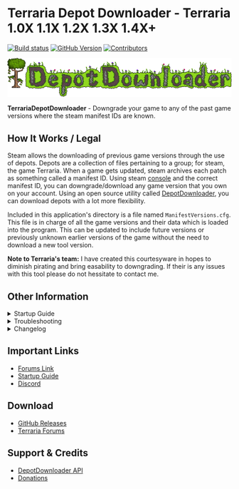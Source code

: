 # Terraria Depot Downloader - Terraria 1.0X 1.1X 1.2X 1.3X 1.4X+

[![Build status](https://ci.appveyor.com/api/projects/status/4je4mgn8thq15cf9?svg=true)](https://ci.appveyor.com/project/RussDev7/terrariadepotdownloader) [![GitHub Version](https://img.shields.io/github/tag/RussDev7/TerrariaDepotDownloader.svg?label=GitHub)](https://github.com/RussDev7/TerrariaDepotDownloader) [![Contributors](https://img.shields.io/github/contributors/RussDev7/TerrariaDepotDownloader)](https://github.com/RussDev7/TerrariaDepotDownloader)

![TDD](https://raw.githubusercontent.com/RussDev7/TerrariaDepotDownloader/main/src/TerrariaDepotDownloader/Resources/custom-terraria-logo1.png)

**TerrariaDepotDownloader** - Downgrade your game to any of the past game versions where the steam manifest IDs are known.

## How It Works / Legal
Steam allows the downloading of previous game versions through the use of depots. Depots are a collection of files pertaining to a group; for steam, the game Terraria. When a game gets updated, steam archives each patch as something called a manifest ID. Using steam [console](steam//nav/console) and the correct manifest ID, you can downgrade/download any game version that you own on your account. Using an open source utility called [DepotDownloader](https://github.com/SteamRE/DepotDownloader), you can download depots with a lot more flexibility.

Included in this application's directory is a file named `ManifestVersions.cfg`. This file is in charge of all the game versions and their data which is loaded into the program. This can be updated to include future versions or previously unknown earlier versions of the game without the need to download a new tool version.

**Note to Terraria's team:** I have created this courtesyware in hopes to diminish pirating and bring easability to downgrading. If their is any issues with this tool please do not hessitate to contact me.

## Other Information

<details><summary>Startup Guide</summary><div align="center">
  
  ![custom-terraria-logo (1)](https://user-images.githubusercontent.com/33048298/203858054-033ec2e0-ac09-40a2-bda5-b42c7ccabe8e.png)
  
  **Step 1)** Make sure you have [.NET 8.0 Runtime](https://dotnet.microsoft.com/en-us/download/dotnet/8.0) installed on your computer.
  
  ![05v2](https://user-images.githubusercontent.com/33048298/203858119-6d572a85-b2c9-40b0-bb35-1cc88b81b805.PNG)
  
  \
  **Step 2)** Click the Settings tab and enter your Steam account name and password.\
  This is used to download the game versions from steam.
  
  ![01](https://user-images.githubusercontent.com/33048298/203858142-d79f6d46-f229-48de-8c26-bd73b499b3a7.jpg)

  \
  **Step 3)** In the Downloader tab, select the version you want to download\
  and click the download button in the bottom right corner.
    
 ![02](https://user-images.githubusercontent.com/33048298/203858163-b669c202-6b15-4e63-89f6-8cd35fb0fab2.jpg)

  \
  **Step 4)** A command prompt window will appear. If your Steam account has 2-way verification-\
  Enter your Steam Guard authentication code into the command prompt and hit enter.
  
  ![03](https://user-images.githubusercontent.com/33048298/203858174-7eeaa9cd-42ef-411d-8a61-364a70883b2f.jpg)

  \
  **Step 5)** The game version will download to the TerrariaDepots folder.\
  This Can be changed to any desired location in the settings tab!
  
  ![04](https://user-images.githubusercontent.com/33048298/203858187-85b457df-4906-4e7d-8b8d-eda102935fd6.jpg)

  \
  **Step 6)** If the game does not start and you receive this error message-\
  backup and paste depot files to your game directory and run via steam.\
`C:\Program Files (x86)\Steam\steamapps\common\Terraria`
  
  ![ErrorMsg](https://user-images.githubusercontent.com/33048298/203858221-5686f990-915b-4596-bb38-e2f70630104f.PNG)\
(Or check out the Overwrite Steam Directory feature)
</div></details>
<details><summary>Troubleshooting</summary><p></p>
  
  **Bellow are some useful troubleshooting guides. If you find issues with this application please let me know!**
  <p></p>
  <details><summary>Console appears then immediately closes.</summary><p></p>
    
`Fix #1:`\
Ensure both username & password are correct in the settings tab.
    
  ![USERANDPASS](https://user-images.githubusercontent.com/33048298/203860279-0def82b9-7d9d-4108-aee4-59998103e476.JPG)

`Fix #2:`\
Try installing [.NET 8.0 Runtime -> Run console apps](https://dotnet.microsoft.com/en-us/download/dotnet/8.0/runtime?cid=getdotnetcore).\
IMPORTANT: Make sure to download the correct x64 / x86 version for your system.
    
   ![ConsoleApps](https://user-images.githubusercontent.com/33048298/203860302-f68c6761-2d78-490d-8133-c6e46d3b9d70.JPG)
  </details>
  <details><summary>Windows is blocking me from opening the application.</summary><p></p>
    
`Fix #1:`\
Clicking More info -> Run anyway
    
<img width="319" alt="01" src="https://user-images.githubusercontent.com/33048298/203860340-c2e81606-b416-4a63-bb66-886f643aba44.png">
<img width="319" alt="02 (1)" src="https://user-images.githubusercontent.com/33048298/203860348-d9181eec-45ef-4635-98e3-c571e65ba84c.png">

<p></p>
Why this is happening?
<p></p>

Built into Windows 10, is something called Windows Defender SmartScreen. Each time an application is ran Windows 10, SmartScreen will check if it is a “good” application against their catalog of applications. It’s a good security measure and is particular helpful at stopping malware spreading through email attachments – where some users do not understand the difference between a legitimate document and an application. Sometimes SmartScreen will prevent applications you know are not bad – for example, it’s a CMD or VBS script you wrote, or a program from a trusted source.

Explanation Credits: [Adrian Gordon](https://www.itsupportguides.com/blog/author/agordon/)
  </details>
  <details><summary>Clicking single player / multiplayer crashes my game.</summary><p></p>
    
`Fix #1:`\
Backup or rename existing game saves.\
`C:\Users\%username%\Documents\My Games\Terraria`
    
  ![R B](https://user-images.githubusercontent.com/33048298/203860437-77038bc0-e3d5-4ddf-b7de-4e8e29aeb688.PNG)![R B2](https://user-images.githubusercontent.com/33048298/203860438-5cb611fd-7b05-45c7-82ad-8282a8a865a4.PNG)

Why this is happening?

This issue is typically caused by an existing `\Documents\My Games\Terraria\` directory.
  </details>
  <details><summary>Please launch game from steam client.</summary><p></p>

`Fix #1:`\
Enable Overwrite Steam Directory option from within settings tab.
    
  ![Capture](https://user-images.githubusercontent.com/33048298/203860460-b5a34672-f293-4207-aa11-51a70d0eb837.PNG)

Why this is happening?

This issue is caused from one of the hardcoded checks Terraria does to make sure you own the game. You need to have the game inside your steamapps directory to prevent this error.
  </details>
  <details><summary>Older versions crash when selecting single player.</summary><p></p>
    
`Fix #1:`\
To fix this its super simple. You need to move your Terraria folder (\Documents\My Games\Terraria) to a different location for safe keeping. Then try and reload the game back up. You will have to create a new player and a new world.

Why this is happening?

The older versions can crash and or now show all the UI options when attempting to read newer player and world files.
  </details>
  <details><summary>Steam won't let me play older versions until it "Updates".</summary><p></p>
    
`Fix #1:`\
Within your steam client, go to `Library > Terraria > Properties > Updates` and change `Automatic Updates` to Only `update this game when I launch it` and turn `Background Downloads` to `Never allow background downloads`.

`Fix #2:`\
Launching steam in offline mode it will prevent the searching of a new update. You can do this within your steam client by navigating to Steam > Go offline or by closing steam, disconnecting from the internet, and re-launching steam.

Why this is happening?

For some people, steam will try to keep Terraria up to date automatically. This can very on your settings within steam.
  </details>
</details>
<details><summary>Changelog</summary>
  
    v1.8.5.7
     - Fixed button UI for NA depot items.
     - Fixed steam default location issues.
     - Unofficial patch installations are now async.
     - Added an option to enable or disable collectors edition.
     - Added an option to use separate configs for each version.
     - Stored steam usernames and passwords are now encrypted.
     - Added an external log.
     - Fixed outdated code for removing apps via the toolstrip.
     - Fixed "Open Depots" not launching the correct directory if steam-dir was enabled.
     - Fixed github downloads from deleting steams main terraria directory.
     
    v1.8.5.6
     - Fixed "overwrite steam directory" is now "use steam directory".
     - Fixed issues that existed in the old vs new config by bumping config version.
     - Fixed the "Remove game" buttons for "Use steam directory".
     
    v1.8.5.5
     - Added an "Use Steam Directory" checkbox to fix "Please launch the game from your steam client".
     - Added dark mode theme.
     - Fixed refreshing not disabling the download button.
     
    v​1.8.5.4
     - Added the ability to download via GitHub links.
     - Added resilience to non-default install locations.
     - Added an save login option.
     - Fixed intelsense project warning messages.
     - Updated decompiler messages.
     - Fixed some GUI text.
     
    v1.8.5.3
     - Fixed an issue where the launch button was not correctly launching desired versions.
     
    v1.8.5.2
     - Fixed an issue where passwords using special characters would cause terminal crashes.
     
    v1.8.5.1
     - Added missing tooltips to checkbox.
     - Bug fixes.
     
    v1.8.5
     - Fixed right clicking for tools within listview.
     - Added tooltips (can be disabled via checkbox).
     - Added checkbox to disable DepotDownloader API updates checks.
     - Fixed tab indexes along with some logged items.
     - Bug fixes.
     
    v1.8.4
     - Fixed versions 1.3.0.1 & 1.4.0.1 not being displayed as downloaded.
     - Removed maximization.
     
    v1.8.3
     - Remove game now terminates only games running within target directory.
     - Remove All will now terminate any running games prior.
     - Fixed File > Download App not being displayed.
     - Fixed File > Remove App not being displayed.
     - .NET Framework check is now done via filesystem over registry.
     - Added .NET version to output log.
     - Exception handling issues fixed.
     - Fixed log spellings.
     - General bugs.
     
    v1.8.2
     - Loading application now checks for DepotDownloader API updates.
     - Overwrite Steam Directory bug not removing previous versions prior to installing a new copy.
     
    v1.8.0 - v1.8.1
     - Updated DepotDownloader API.
     - General bug fixes.
     
    v1.5.0
     - Added a Overwrite Steam Directory option.
     - Fixed some logging typos.
     
    v1.4.0
     - Fixed an issue with properly finding .NET versions.
     - Updated DepotDownloader API.
     - General bug fixes.
     
    v1.2.0 - v1.3.0
     - Initial release.
</details>

## Important Links

- [Forums Link](https://forums.terraria.org/index.php?threads/terrariadepotdownloader-downgrade-to-any-version.107519/)
- [Startup Guide](https://forums.terraria.org/index.php?threads/terrariadepotdownloader-downgrade-to-any-version.107519/)
- [Discord](https://discord.gg/6vxutTGxFb)

## Download

- [GitHub Releases](https://github.com/RussDev7/TerrariaDepotDownloader/releases)
- [Terraria Forums](https://forums.terraria.org/index.php?threads/terrariadepotdownloader-downgrade-to-any-version.107519/)

## Support & Credits

- [DepotDownloader API](https://github.com/SteamRE/DepotDownloader)
- [Donations](https://www.paypal.com/cgi-bin/webscr?cmd=_donations&business=imthedude030@gmail.com&lc=US&item_name=Donation&currency_code=USD&bn=PP%2dDonationsBF)
